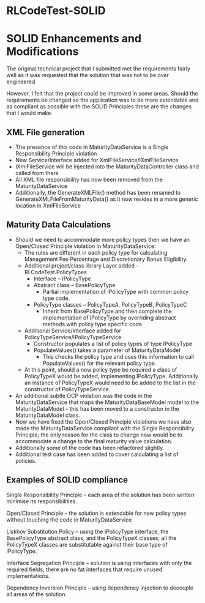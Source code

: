 # RLCodeTest-SOLID
# SOLID Enhancements and Modifications #

The original technical project that I submitted met the requirements fairly well as it was requested that the solution that was not to be over engineered. 

However, I felt that the project could be improved in some areas. Should the requirements be changed so the application was to be more extendable and as compliant as possible with the SOLID Principles these are the changes that I would make.

## XML File generation ##
* The presence of this code in MaturityDataService is a Single Responsibility Principle violation 
* New Service/Interface added for XmlFileService/IXmlFileService
* IXmlFileService will be injected into the MaturityDataController class and called from there
* All XML file responsibility has now been removed from the MaturityDataService
* Additionally, the GenerateXMLFile() method has been renamed to GenerateXMLFileFromMaturityData() as it now resides in a more generic location in XmlFileService

## Maturity Data Calculations ##
* Should we need to accommodate more policy types then we have an Open/Closed Principle violation in MaturityDataService:
  * The rules are different in each policy type for calculating Management Fee Percentage and Discretionary Bonus Eligibility.
  * Additional project/class library Layer added - RLCodeTest.PolicyTypes
    * Interface – IPolicyType
    * Abstract class – BasePolicyType 
      * Partial implementation of IPolicyType with common policy type code.
    * PolicyType classes – PolicyTypeA, PolicyTypeB, PolicyTypeC 
      * Inherit from BasePolicyType and then complete the implementation of IPolicyType by overriding abstract methods with policy type specific code.
  * Additional Service/Interface added for PolicyTypeService/IPolicyTypeService
    * Constructor populates a list of policy types of type IPolicyType
    * PopulateValues() takes a parameter of MaturityDataModel
      * This checks the policy type and uses this information to call PopulateValues() for the relevant policy type.
  * At this point, should a new policy type be required a class of PolicyTypeX would be added, implementing IPolicyType. Additionally an instance of PolicyTypeX would need to be added to the list in the constructor of PolicyTypeService.
* An additional subtle OCP violation was the code in the MaturityDataService that maps the MaturityDataBaseModel model to the MaturityDataModel – this has been moved to a constructor in the MaturityDataModel class.
* Now we have fixed the Open/Closed Principle violations we have also made the MaturityDataService compliant with the Single Responsibility Principle; the only reason for the class to change now would be to accommodate a change to the final maturity value calculation.
* Additionally some of the code has been refactored slightly.
* Additional test case has been added to cover calculating a list of policies.

## Examples of SOLID compliance ##

Single Responsibility Principle – each area of the solution has been written minimise its responsibilities.

Open/Closed Principle – the solution is extendable for new policy types without touching the code in MaturityDataService

Liskhov Substitution Policy – using the IPolicyType interface, the BasePolicyType abstract class, and the PolicyTypeX classes; all the PolicyTypeX classes are substitutable against their base type of IPolicyType.

Interface Segregation Principle – solution is using interfaces with only the required fields; there are no fat interfaces that require unused implementations.

Dependency Inversion Principle – using dependency injection to decouple all areas of the solution.
